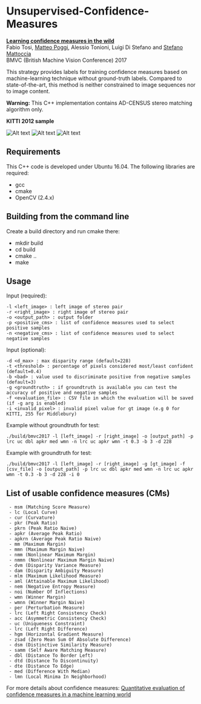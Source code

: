 # Unsupervised-Confidence-Measures

**[Learning confidence measures in the wild](http://vision.deis.unibo.it/~smatt/Papers/BMVC2017/BMVC_2017.pdf)**  
Fabio Tosi, [Matteo Poggi](https://vision.disi.unibo.it/~mpoggi/), Alessio Tonioni, Luigi Di Stefano and [Stefano Mattoccia](https://vision.disi.unibo.it/~smatt/Site/Home.html)   
BMVC (British Machine Vision Conference) 2017

This strategy provides labels for training confidence measures based on machine-learning technique without ground-truth labels. Compared to state-of-the-art, this method is neither constrained to image sequences nor to image content. 

**Warning:** This C++ implementation contains AD-CENSUS stereo matching algorithm only.

**KITTI 2012 sample**

![Alt text](https://github.com/fabiotosi92/Unsupervised-Confidence-Measures/blob/master/images/000059_10/disparity.png?raw=true "disparity")
![Alt text](https://github.com/fabiotosi92/Unsupervised-Confidence-Measures/blob/master/images/000059_10/rgb_samples.png?raw=true "rgb_samples")
![Alt text](https://github.com/fabiotosi92/Unsupervised-Confidence-Measures/blob/master/images/000059_10/disparity_positive.png?raw=true "correct_disparities" )

## Requirements
This C++ code is developed under Ubuntu 16.04. The following libraries are required:
- gcc
- cmake 
- OpenCV (2.4.x)

## Building from the command line
Create a build directory and run cmake there:

 - mkdir build
 - cd build 
 - cmake ..
 - make

## Usage
Input (required):

    -l <left_image> : left image of stereo pair 
    -r <right_image> : right image of stereo pair
    -o <output_path> : output folder  
    -p <positive_cms> : list of confidence measures used to select positive samples
    -n <negative_cms> : list of confidence measures used to select negative samples
    
Input (optional):

    -d <d_max> : max disparity range (default=228)
    -t <threshold> : percentage of pixels considered most/least confident (default=0.4)
    -b <bad> : value used to discriminate positive from negative samples (default=3)
    -g <groundtruth> : if groundtruth is available you can test the accuracy of positive and negative samples
    -f <evaluation_file> : CSV file in which the evaluation will be saved (if -g arg is enabled)
    -i <invalid_pixel> : invalid pixel value for gt image (e.g 0 for KITTI, 255 for Middlebury) 
    
Example without groundtruth for test:

```shell
./build/bmvc2017 -l [left_image] -r [right_image] -o [output_path] -p lrc uc dbl apkr med wmn -n lrc uc apkr wmn -t 0.3 -b 3 -d 228
```
Example with groundtruth for test:

```shell
./build/bmvc2017 -l [left_image] -r [right_image] -g [gt_image] -f [csv_file] -o [output_path] -p lrc uc dbl apkr med wmn -n lrc uc apkr wmn -t 0.3 -b 3 -d 228 -i 0 
```
    
 ## List of usable confidence measures (CMs) 
 
     - msm (Matching Score Measure)
     - lc (Local Curve)
     - cur (Curvature)
     - pkr (Peak Ratio)
     - pkrn (Peak Ratio Naive)
     - apkr (Average Peak Ratio)
     - apkrn (Average Peak Ratio Naive)
     - mm (Maximum Margin)
     - mmn (Maximum Margin Naive)
     - nmm (Nonlinear Maximum Margin)
     - nmmn (Nonlinear Maximum Margin Naive)
     - dvm (Disparity Variance Measure)
     - dam (Disparity Ambiguity Measure)
     - mlm (Maximum Likelihood Measure)
     - aml (Attainable Maximum Likelihood)
     - nem (Negative Entropy Measure)
     - noi (Number Of Inflections)
     - wmn (Winner Margin)
     - wmnn (Winner Margin Naive)
     - per (Perturbation Measure)
     - lrc (Left Right Consistency Check)
     - acc (Asymmetric Consistency Check)
     - uc (Uniqueness Constraint)
     - lrc (Left Right Difference)
     - hgm (Horizontal Gradient Measure)
     - zsad (Zero Mean Sum Of Absolute Difference)
     - dsm (Distinctive Similarity Measure)
     - samm (Self Aware Matching Measure)
     - dbl (Distance To Border Left)
     - dtd (Distance To Discontinuity)
     - dte (Distance To Edge)
     - med (Difference With Median)
     - lmn (Local Minima In Neighborhood)
     
For more details about confidence measures: [Quantitative evaluation of confidence measures in a machine learning world](http://vision.deis.unibo.it/~smatt/Papers/ICCV2017/ICCV_2017_confidence_measures.pdf) 
